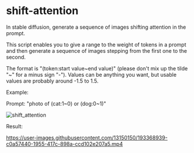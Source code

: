 # shift-attention

In stable diffusion, generate a sequence of images shifting attention in the prompt.

This script enables you to give a range to the weight of tokens in a prompt and then generate a sequence of images stepping from the first one to the second.

The format is "(token:start value\~end value)" (please don't mix up the tilde "\~" for a minus sign "-"). Values can be anything you want, but usable values are probably around -1.5 to 1.5.

Example:

Prompt: "photo of (cat:1\~0) or (dog:0\~1)"

![shift_attention](https://user-images.githubusercontent.com/13150150/193368922-be51b5b8-7d8a-4499-b089-64dd7112b9d3.png)

Result:

https://user-images.githubusercontent.com/13150150/193368939-c0a57440-1955-417c-898a-ccd102e207a5.mp4
